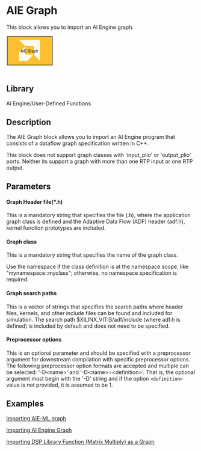 # AIE Graph

This block allows you to import an AI Engine graph.  

![](./Images/block.png)  

## Library

AI Engine/User-Defined Functions

## Description

The AIE Graph block allows you to import an AI Engine program that
consists of a dataflow graph specification written in C++.

<div class="noteBox">
This block does not support graph classes with 'input_plio' or 'output_plio' ports. Neither its support a graph with more than one RTP input or one RTP output. 
</div>

## Parameters

#### Graph Header file(\*.h)  
This is a mandatory string that specifies the file (.h), where the
application graph class is defined and the Adaptive Data Flow (ADF)
header (adf.h), kernel function prototypes are included.

#### Graph class  
This is a mandatory string that specifies the name of the graph class.

<div class="noteBox">
Use the namespace if the class definition is at the namespace scope, like "mynamespace::myclass"; otherwise, no namespace specification is required.
</div>

#### Graph search paths  
This is a vector of strings that specifies the search paths where header
files, kernels, and other include files can be found and included for
simulation. The search path \$XILINX_VITIS/adf/include (where adf.h is
defined) is included by default and does not need to be specified.

#### Preprocessor options  
This is an optional parameter and should be specified with a
preprocessor argument for downstream compilation with specific
preprocessor options. The following preprocessor option formats are
accepted and multiple can be selected: ‘-D\<name\>’ and
‘-D\<name\>=\<definition\>’. That is, the optional argument must begin
with the '-D' string and if the option `<definition>` value is not
provided, it is assumed to be 1.

## Examples
[Importing AIE-ML graph](https://github.com/Xilinx/Vitis_Model_Composer/tree/HEAD/Examples/AIENGINE/Importing_AIE_blocks/AIE_ML_Graph_Import)

[Importing AI Engine Graph](https://github.com/Xilinx/Vitis_Model_Composer/tree/HEAD/Examples/AIENGINE/Importing_AIE_blocks/AIE_Graph)
    
[Importing DSP Library Function (Matrix Multiply) as a Graph](https://github.com/Xilinx/Vitis_Model_Composer/tree/HEAD/Examples/AIENGINE/DSPlib/matrix_multiply)


